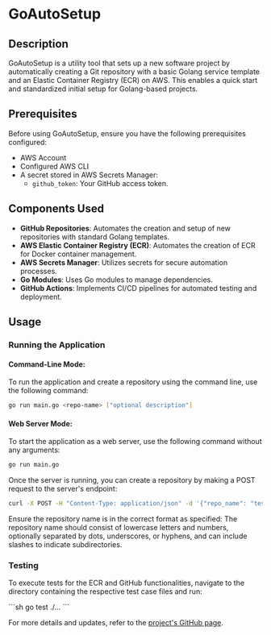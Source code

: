 
# GoAutoSetup

## Description
GoAutoSetup is a utility tool that sets up a new software project by automatically creating a Git repository with a basic Golang service template and an Elastic Container Registry (ECR) on AWS. This enables a quick start and standardized initial setup for Golang-based projects.

## Prerequisites
Before using GoAutoSetup, ensure you have the following prerequisites configured:
- AWS Account
- Configured AWS CLI
- A secret stored in AWS Secrets Manager:
  - `github_token`: Your GitHub access token.

## Components Used
- **GitHub Repositories**: Automates the creation and setup of new repositories with standard Golang templates.
- **AWS Elastic Container Registry (ECR)**: Automates the creation of ECR for Docker container management.
- **AWS Secrets Manager**: Utilizes secrets for secure automation processes.
- **Go Modules**: Uses Go modules to manage dependencies.
- **GitHub Actions**: Implements CI/CD pipelines for automated testing and deployment.

## Usage

### Running the Application

#### Command-Line Mode:

To run the application and create a repository using the command line, use the following command:

```bash
go run main.go <repo-name> ["optional description"]
```

#### Web Server Mode:

To start the application as a web server, use the following command without any arguments:

```bash
go run main.go
```

Once the server is running, you can create a repository by making a POST request to the server's endpoint:

```bash
curl -X POST -H "Content-Type: application/json" -d '{"repo_name": "test-repo", "description": "A test repository"}' http://localhost:8080/create-repo
```

Ensure the repository name is in the correct format as specified:
The repository name should consist of lowercase letters and numbers, optionally separated by dots, underscores, or hyphens, and can include slashes to indicate subdirectories.

### Testing

To execute tests for the ECR and GitHub functionalities, navigate to the directory containing the respective test case files and run:

\`\`\`sh
go test ./...
\`\`\`

For more details and updates, refer to the [project's GitHub page](https://github.com/lep13/ServiceTemplate).
